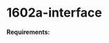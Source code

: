 # 1602a-interface 
**Requirements:** 
[^1]:.LCD 16X2 module with or without I2C adapter.
2.10K potentiometer (if without I2C adapter)
3.ESP 32 WiFi and Bluetooth Board	1
4.Few Connecting Wires
5.5V power supply (Micro USB or External)."
**Circuit Diagram:**
![Interfacing-16X2-LCD-module-with-ESP-32-without-using-I2C-adapter copy](https://user-images.githubusercontent.com/114158676/229944508-da70c3fc-635b-4083-9422-14f63285a6a7.jpg)

